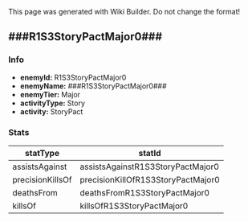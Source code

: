 <span class="wiki-builder">This page was generated with Wiki Builder. Do not change the format!</span>

## ###R1S3StoryPactMajor0###
### Info
* **enemyId:** R1S3StoryPactMajor0
* **enemyName:** ###R1S3StoryPactMajor0###
* **enemyTier:** Major
* **activityType:** Story
* **activity:** StoryPact

### Stats
statType | statId
-------- | ------
assistsAgainst | assistsAgainstR1S3StoryPactMajor0
precisionKillsOf | precisionKillOfR1S3StoryPactMajor0
deathsFrom | deathsFromR1S3StoryPactMajor0
killsOf | killsOfR1S3StoryPactMajor0

